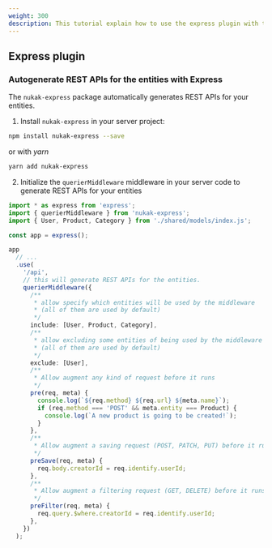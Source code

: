 ```yaml
---
weight: 300
description: This tutorial explain how to use the express plugin with the nukak orm.
---
```


## Express plugin

### Autogenerate REST APIs for the entities with Express

The `nukak-express` package automatically generates REST APIs for your entities.

1. Install `nukak-express` in your server project:

```sh
npm install nukak-express --save
```

or with _yarn_

```sh
yarn add nukak-express
```

2. Initialize the `querierMiddleware` middleware in your server code to generate REST APIs for your entities

```ts
import * as express from 'express';
import { querierMiddleware } from 'nukak-express';
import { User, Product, Category } from './shared/models/index.js';

const app = express();

app
  // ...
  .use(
    '/api',
    // this will generate REST APIs for the entities.
    querierMiddleware({
      /**
       * allow specify which entities will be used by the middleware
       * (all of them are used by default)
       */
      include: [User, Product, Category],
      /**
       * allow excluding some entities of being used by the middleware
       * (all of them are used by default)
       */
      exclude: [User],
      /**
       * Allow augment any kind of request before it runs
       */
      pre(req, meta) {
        console.log(`${req.method} ${req.url} ${meta.name}`);
        if (req.method === 'POST' && meta.entity === Product) {
          console.log(`A new product is going to be created!`);
        }
      },
      /**
       * Allow augment a saving request (POST, PATCH, PUT) before it runs
       */
      preSave(req, meta) {
        req.body.creatorId = req.identify.userId;
      },
      /**
       * Allow augment a filtering request (GET, DELETE) before it runs
       */
      preFilter(req, meta) {
        req.query.$where.creatorId = req.identify.userId;
      },
    })
  );
```
